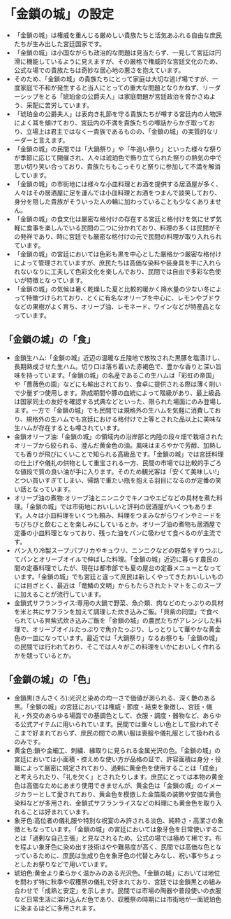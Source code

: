 # 「金鎖の城」の設定

* 「金鎖の城」は権威を重んじる厳めしい貴族たちと活気あふれる自由な庶民たちが生み出した宮廷国家です。
* 「金鎖の城」は小国ながらも政治的な問題は見当たらず、一見して宮廷は円滑に機能しているように見えますが、その厳格で権威的な宮廷文化のため、公式な場での貴族たちは奇妙な居心地の悪さを抱えています。
* そのため、「金鎖の城」の貴族たちにとって家庭は大切な逃げ場ですが、一度家庭で不和が発生すると当人にとっての重大な問題となりかねず、リーダーシップをとる「琥珀金の公爵夫人」は家庭問題が宮廷政治を脅かさぬよう、采配に苦労しています。
* 「琥珀金の公爵夫人」は表向き礼節を守る貴族たちが噂する宮廷内の人物評によく耳を傾けており、宮廷内の不満を貴族たちの噂話からかぎ取っており、立場上は君主ではなく一貴族であるものの、「金鎖の城」の実質的なリーダーと言えます。
* 「金鎖の城」の民間では「大鍋祭り」や「牛追い祭り」といった様々な祭りが季節に応じて開催され、人々は琥珀色で飾り立てられた祭りの熱気の中で思い切り笑い合っており、貴族たちもこっそりと祭りに参加して不満を解消しています。
* 「金鎖の城」の市街地には様々な小皿料理とお酒を提供する居酒屋が多く、人々はその居酒屋に足を運んでは小皿料理とお酒をつまんで談笑しており、身分を隠した貴族がそういった人の輪に加わっていることも少なくありません。
* 「金鎖の城」の食文化は厳密な格付けの存在する宮廷と格付けを気にせず気軽に食事を楽しんでいる民間の二つに分かれており、料理の多くは民間がその発祥であり、時に宮廷でも厳密な格付けの元で民間の料理が取り入れられています。
* 「金鎖の城」の宮廷においては色彩も黒を中心とした厳格かつ厳密な格付けによって管理されていますが、庶民たちは高価な染料や装身具を手に入れられないなりに工夫して色彩文化を楽しんでおり、民間では自由で多彩な色使いが特徴となっています。
* 「金鎖の城」の気候は暑く乾燥した夏と比較的暖かく降水量の少ない冬によって特徴づけられており、とくに有名なオリーブを中心に、レモンやブドウなどの果樹がよく育ち、オリーブ油、レモネード、ワインなどが特産品となっています。

## 「金鎖の城」の「食」

* 金鎖生ハム:「金鎖の城」近辺の温暖な丘陵地で放牧された黒豚を塩漬けし、長期熟成させた生ハム。切り口は落ち着いた赤褐色で、豊かな香りと深い旨味を持っています。「金鎖の城」の名産であるこの生ハムは「彩虹の帝国」や「薔薇色の園」などにも輸出されており、食卓に提供される際は薄く削いで少量ずつ使用します。熟成期間や豚の血統によって階級があり、最上級品は国家同士の友好を確認する式典などといった、限られた場面にのみ登場します。一方で「金鎖の城」でも民間では規格外の生ハムを気軽に消費しており、規格外の生ハムでも宮廷における格付けで上等とされた品以上に美味な生ハムが存在するとも噂されています。
* 金鎖オリーブ油:「金鎖の城」の領域内の沿岸部と内陸の段々畑で栽培されたオリーブから絞られる、澄んだ黄金色の油。風味はまろやかで芳醇、加熱しても香りが飛びにくいことで知られる高級品です。「金鎖の城」では宮廷料理の仕上げや儀礼の供物として重宝される一方、民間の市場では比較的手ごろな値段で質の良い油が手に入ります。そのため観光客は「安くて美味しい!」とつい買いすぎてしまい、帰路で重たい瓶を抱える羽目になるのが定番の笑い話となっています。
* オリーブ油の煮物:オリーブ油とニンニクでキノコやエビなどの具材を煮た料理。「金鎖の城」では市街地においしいと評判の居酒屋がいくつもあります。人々は小皿料理をいくつも頼み、料理をつまみながらワインやミードをちびちびと飲むことを楽しみにしているとか。オリーブ油の煮物も居酒屋で定番の小皿料理となっており、残った油をパンに吸わせて食べるのが主流です。
* パン入り冷製スープ:パプリカやキュウリ、ニンニクなどの野菜をすりつぶしてパンとオリーブオイルで伸ばした料理。「金鎖の城」近辺に暮らす農民の間の定番料理でしたが、現在は都市部でも夏の屋台の定番メニューとなっています。「金鎖の城」でも宮廷と違って庶民は新しくやってきたおいしいものには目ざとく、最近は「竜鱗の文明」からもたらされたトマトをこのスープに加えることが流行しています。
* 金鎖式サフランライス:専用の大鍋で野菜、魚介類、肉などのたっぷりの具材を米と共にサフランを加えて調理した炊き込みご飯。「貝紫の同盟」で食べられている貝紫式炊き込みご飯を「金鎖の城」の農民たちがアレンジした料理で、オリーブオイルたっぷりで魚介たっぷり、しっとりして華やかな黄金色の一皿になっています。最近では「大鍋祭り」なるお祭りも「金鎖の城」の民間では行われており、そこでは人々がこの料理をいかにおいしく作れるかを競っているとか。

## 「金鎖の城」の「色」

* 金鎖黒(きんさくろ):光沢と染めの均一さで価値が測られる、深く艶のある黒。「金鎖の城」の宮廷においては権威・節度・結束を象徴し、宮廷・儀礼・外交のあらゆる場面での基調色として、衣服・調度・器物など、あらゆる公式アイテムに用いられています。民間では重々しい色として扱われてそこまで好まれておらず、庶民の間での黒い服は喪服や儀礼服として扱われるのみです。
* 黄金色:鎖や金細工、刺繍、縁取りに見られる金属光沢の色。「金鎖の城」の宮廷においては小面積・控えめな使い方が品格の証で、許容面積は身分・役職によって厳密に規定されており、過剰に黄金色を使用することは「成金」と考えられたり、「礼を欠く」とされたりします。庶民にとっては本物の黄金色は高価なためにあまり使用できませんが、黄金色は「金鎖の城」のイメージカラーとして愛されており、黄金色を模倣した金箔風の装飾や安価な黄色染料などが多用され、金鎖式サフランライスなどの料理にも黄金色を取り入れることは好まれています。
* 象牙色:高位者の儀礼服や特別な祝宴のみ許される淡色、純粋さ・高潔さの象徴ともなっています。「金鎖の城」の宮廷においては象牙色を日常使いすることは「過剰な自己主張」と見なされるため、公式の場では極めて稀です。布を程よい象牙色に染め出す技術はやや難易度が高く、民間では高価な色となっているために、庶民は生成り色を象牙色の代替とみなし、祝い事やちょっとしたお祭りなどで用いています。
* 琥珀色:黄金より柔らかく温かみのある光沢色。「金鎖の城」においては地位を問わず特に秋季や収穫祭の儀礼で好まれており、宮廷では金鎖黒との組み合わせで「成熟と安定」を示します。民間では市場の陶器や普段使いの衣服など日常生活に溶け込んだ色であり、収穫祭の時期には市街地が一面琥珀色に染まるほどに多用されます。
